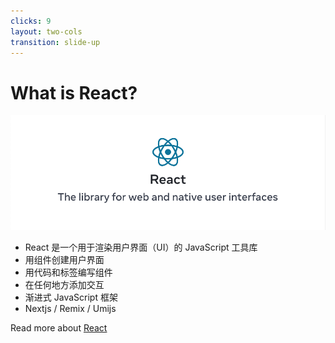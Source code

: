 ```yaml
---
clicks: 9
layout: two-cols
transition: slide-up
---
```


# What is React?

<img src="/public/images/react.png" class="w-100" />

<div class="w-100 mt-5">
<v-clicks>

- React 是一个用于渲染用户界面（UI）的 JavaScript 工具库
- 用组件创建用户界面
- 用代码和标签编写组件
- 在任何地方添加交互
- 渐进式 JavaScript 框架
- Nextjs / Remix / Umijs

</v-clicks>

</div>

Read more about [React](https://react.dev/)

<template v-slot:right>

<div v-click="2">

```tsx {8,9|1,2,3-7,10-12|4,7|all} {at:2}
function Video({
  video
}) {
  const onPlay = () => { console.log('Play video.'); }

  return (
    <div onClick={onPlay}>
      <Thumbnail video={video} />
      <LikeButton video={video} />
    </div>
  );
}
```

</div>

<v-clicks at="6">

<img src="/public/images/nextjs.png" class="relative z-[2] w-full -mt-32">
<img src="/public/images/remix.png" class="relative w-full z-[3] -mt-16">
<img src="/public/images/umijs.png" class="relative w-full z-[3] -mt-16">

</v-clicks>

</template>

<!--
> The library for web and native user interfaces
这是 React 最新官网上的第一句话, 也是 React 的总纲
就是 React 是一个用于渲染用户界面（UI）的 JavaScript 工具库

同时 React 还具有以下特点：
- 用户的界面都有一个一个的组件，比如右侧代码高亮的 Thumbnail 和 LikeButton 组件
- 组件都是用 ES6 或 Typescript 代码和标签编写，我们可以直接写成一个函数 Video 返回 jsx，包括参数、方法等等和我们平时写的代码一样
- 允许开发者在任何地方添加事件交互，比如我们可以在高亮的第一行声明一个函数方法，然后将其绑定到 div 标签上
- 和 Vue 一样，都是渐进式的 js 框架

提到渐进式框架，我想问下大家，渐进式是什么意思？

右边列出来是目前官方推荐和社区十分活跃的比较成熟的应用级脚手架，大家有兴趣的可以后续看看
-->
